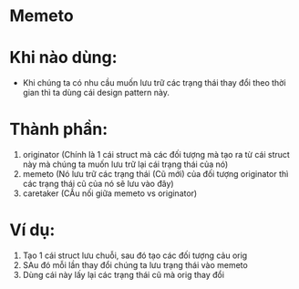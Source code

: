 # Memeto
# Khi nào dùng:
- Khi chúng ta có nhu cầu muốn lưu trữ các trạng thái thay đổi theo thời gian thì ta dùng cái design pattern này.

# Thành phần:
1. originator (Chính là 1 cái struct mà các đối tượng mà tạo ra từ cái struct này mà chúng ta muốn lưu trữ lại cái trạng thái của nó)
2. memeto (Nó lưu trữ các trạng thái (Cũ mới) của đối tượng originator thì các trạng thái cũ của nó sẽ lưu vào đây)
3. caretaker (CẦu nối giữa memeto vs originator)

# Ví dụ:
1. Tạo 1 cái struct lưu chuỗi, sau đó tạo các đối tượng cảu orig
2. SAu đó mỗi lần thay đổi chúng ta lưu trạng thái vào memeto
3. Dùng cái này lấy lại các trạng thái cũ mà orig thay đổi